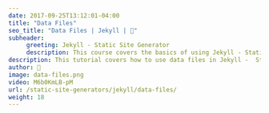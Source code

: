 ```yaml
---
date: 2017-09-25T13:12:01-04:00
title: "Data Files"
seo_title: "Data Files | Jekyll | 🦒"
subheader:
     greeting: Jekyll - Static Site Generator
     description: This course covers the basics of using Jekyll - Static Site Generator. Work your way through the videos/articles and I'll teach you everything you need to know to create a professional and scalable website or blog!
description: This tutorial covers how to use data files in Jekyll -  Static Site Generator.
author: 🦒
image: data-files.png
video: M6b0KmLB-pM
url: /static-site-generators/jekyll/data-files/
weight: 18
---
```

